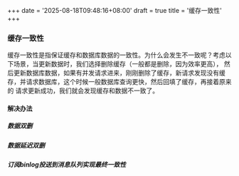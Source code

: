 +++
date = '2025-08-18T09:48:16+08:00'
draft = true
title = '缓存一致性'
+++
### 缓存一致性
缓存一致性是指保证缓存和数据库数据的一致性。为什么会发生不一致呢？考虑以下场景，当更新数据时，我们选择删除缓存（一般都是删除，因为效率更高），
然后更新数据库数据，如果有并发请求进来，刚刚删除了缓存，新请求发现没有缓存，并请求数据库，这个时候一般数据库查询更快，然后回填了缓存，再接着原来的
请求更新成功，我们就会发现缓存和数据不一致了。
#### 解决办法
##### 数据双删
##### 数据延迟双删
##### 订阅binlog投送到消息队列实现最终一致性